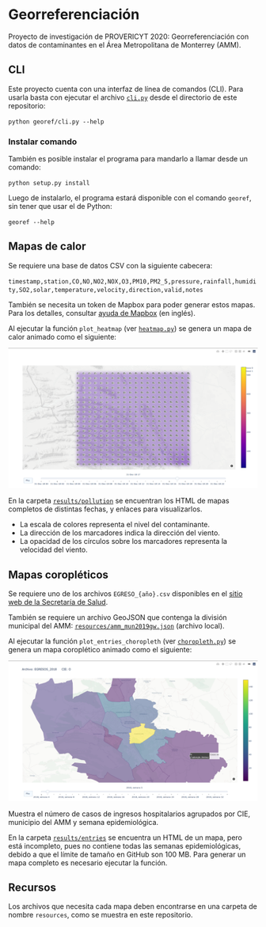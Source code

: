 # Georreferenciación

Proyecto de investigación de PROVERICYT 2020:
Georreferenciación con datos de contaminantes en el Área Metropolitana de Monterrey (AMM).

## CLI

Este proyecto cuenta con una interfaz de línea de comandos (CLI).
Para usarla basta con ejecutar el archivo [`cli.py`](/georef/cli.py) desde el directorio de este repositorio:

`python georef/cli.py --help`

### Instalar comando

También es posible instalar el programa para mandarlo a llamar desde un comando:

`python setup.py install`

Luego de instalarlo, el programa estará disponible con el comando `georef`, sin tener que usar el de Python:

`georef --help`

## Mapas de calor

Se requiere una base de datos CSV con la siguiente cabecera:

`timestamp,station,CO,NO,NO2,NOX,O3,PM10,PM2_5,pressure,rainfall,humidity,SO2,solar,temperature,velocity,direction,valid,notes`

También se necesita un token de Mapbox para poder generar estos mapas. Para los detalles, consultar [ayuda de Mapbox](https://docs.mapbox.com/help/tutorials/get-started-tokens-api/) (en inglés).

Al ejecutar la función `plot_heatmap`
(ver [`heatmap.py`](/georef/heatmap.py))
se genera un mapa de calor animado como el siguiente:

![Mapa de calor](/results/pollution/demo.png)

En la carpeta [`results/pollution`](/results/pollution)
se encuentran los HTML de mapas completos de distintas fechas,
y enlaces para visualizarlos.

- La escala de colores representa el nivel del contaminante.
- La dirección de los marcadores indica la dirección del viento.
- La opacidad de los círculos sobre los marcadores representa la velocidad del viento.

## Mapas coropléticos

Se requiere uno de los archivos `EGRESO_{año}.csv` disponibles en el
[sitio web de la Secretaría de Salud](http://www.dgis.salud.gob.mx/contenidos/basesdedatos/da_egresoshosp_gobmx.html).

También se requiere un archivo GeoJSON que contenga la división municipal del AMM:
[`resources/amm_mun2019gw.json`](/resources/amm_mun2019gw.json) (archivo local).

Al ejecutar la función `plot_entries_choropleth`
(ver [`choropleth.py`](/georef/choropleth.py))
se genera un mapa coroplético animado como el siguiente:

![Mapa coroplético](/results/entries/demo.png)

Muestra el número de casos de ingresos hospitalarios agrupados por CIE,
municipio del AMM y semana epidemiológica.

En la carpeta [`results/entries`](/results/entries)
se encuentra un HTML de un mapa, pero está incompleto,
pues no contiene todas las semanas epidemiológicas,
debido a que el límite de tamaño en GitHub son 100 MB.
Para generar un mapa completo es necesario ejecutar la función.

## Recursos

Los archivos que necesita cada mapa deben encontrarse en una carpeta de nombre `resources`, como se muestra en este repositorio.
